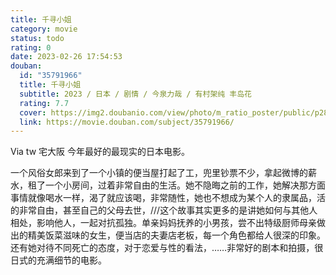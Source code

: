 ```yaml
---
title: 千寻小姐
category: movie
status: todo
rating: 0
date: 2023-02-26 17:54:53
douban:
  id: "35791966"
  title: 千寻小姐
  subtitle: 2023 / 日本 / 剧情 / 今泉力哉 / 有村架纯 丰岛花
  rating: 7.7
  cover: https://img2.doubanio.com/view/photo/m_ratio_poster/public/p2884868812.jpg
  link: https://movie.douban.com/subject/35791966/
---
```


Via tw 宅大阪 今年最好的最现实的日本电影。

一个风俗女郎来到了一个小镇的便当屋打起了工，兜里钞票不少，拿起微博的薪水，租了一个小房间，过着非常自由的生活。她不隐晦之前的工作，她解决那方面事情就像喝水一样，渴了就应该喝，非常随性，她也不想成为某个人的隶属品，活的非常自由，甚至自己的父母去世，///这个故事其实更多的是讲她如何与其他人相处，影响他人，一起对抗孤独。单亲妈妈抚养的小男孩，尝不出特级厨师母亲做出的精美饭菜滋味的女生，便当店的夫妻店老板，每一个角色都给人很深的印象。还有她对待不同死亡的态度，对于恋爱与性的看法，……非常好的剧本和拍摄，很日式的充满细节的电影。
